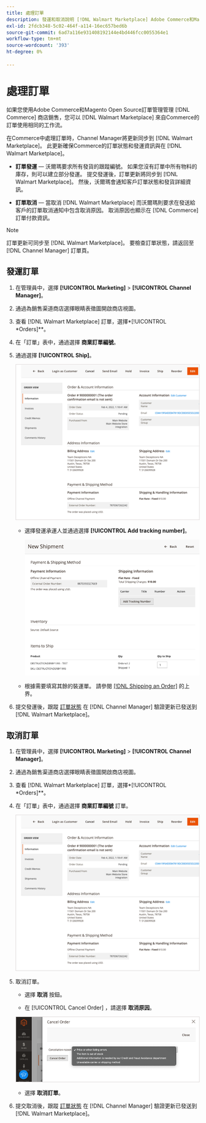 ```yaml
---
title: 處理訂單
description: 發運和取消說明 [!DNL Walmart Marketplace] Adobe Commerce和Magento Open Source。
exl-id: 2fdcb348-5c02-464f-a114-16ec657bed6b
source-git-commit: 6ad7a116e931408192144e4bd446fcc0055364e1
workflow-type: tm+mt
source-wordcount: '393'
ht-degree: 0%

---
```


# 處理訂單

如果您使用Adobe Commerce和Magento Open Source訂單管理管理 [!DNL Commerce] 商店銷售，您可以 [!DNL Walmart Marketplace] 來自Commerce的訂單使用相同的工作流。

在Commerce中處理訂單時，Channel Manager將更新同步到 [!DNL Walmart Marketplace]。 此更新確保Commerce的訂單狀態和發運資訊與在 [!DNL Walmart Marketplace]。

* **訂單發運** — 沃爾瑪要求所有發貨的跟蹤編號。 如果您沒有訂單中所有物料的庫存，則可以建立部分發運。 提交發運後，訂單更新將同步到 [!DNL Walmart Marketplace]。 然後，沃爾瑪會通知客戶訂單狀態和發貨詳細資訊。

* **訂單取消** — 當取消 [!DNL Walmart Marketplace] 而沃爾瑪則要求在發送給客戶的訂單取消通知中包含取消原因。 取消原因也顯示在 [!DNL Commerce] 訂單付款資訊。

>[!NOTE]
>
> 訂單更新可同步至 [!DNL Walmart Marketplace]。 要檢查訂單狀態，請返回至 [!DNL Channel Manager] 訂單頁。

## 發運訂單

1. 在管理員中，選擇 **[!UICONTROL Marketing]** > **[!UICONTROL Channel Manager]**。

1. 通過為銷售渠道商店選擇眼睛表徵圖開啟商店視圖。

1. 查看 [!DNL Walmart Marketplace] 訂單，選擇*[!UICONTROL *Orders]**。

1. 在「訂單」表中，通過選擇 **商業訂單編號**。

1. 通過選擇 **[!UICONTROL Ship]**。

   ![Walmart Marketplace訂單的「商務訂單」詳細資訊視圖](assets/order-detail-with-external-order-id.png)

   * 選擇發運承運人並通過選擇 **[!UICONTROL Add tracking number]**。

      ![Walmart Marketplace訂單的「商務訂單」詳細資訊視圖](assets/order-shipment-add-tracking-number.png)


   * 根據需要填寫其餘的裝運單。 請參閱 [[!DNL Shipping an Order]](https://docs.magento.com/user-guide/sales/order-ship.html) 的上界。

1. 提交發運後，跟蹤 [訂單狀態](manage-orders.md#about-order-status) 在 [!DNL Channel Manager] 驗證更新已發送到 [!DNL Walmart Marketplace]。

## 取消訂單

1. 在管理員中，選擇 **[!UICONTROL Marketing]** > **[!UICONTROL Channel Manager]**。

1. 通過為銷售渠道商店選擇眼睛表徵圖開啟商店視圖。

1. 查看 [!DNL Walmart Marketplace] 訂單，選擇*[!UICONTROL *Orders]**。

1. 在「訂單」表中，通過選擇 **商業訂單編號** 訂單。

   ![Walmart Marketplace訂單的「商務訂單」詳細資訊視圖](assets/order-detail-with-external-order-id.png)

1. 取消訂單。

   * 選擇 **取消** 按鈕。

   * 在 [!UICONTROL Cancel Order] ，請選擇 **取消原因**。

   ![Walmart Marketplace訂單的「商務訂單」詳細資訊視圖](assets/cancel-order-reason-selector.png)

   * 選擇 **取消訂單**。


1. 提交取消後，跟蹤 [訂單狀態](manage-orders.md#about-order-status) 在 [!DNL Channel Manager] 驗證更新已發送到 [!DNL Walmart Marketplace]。
